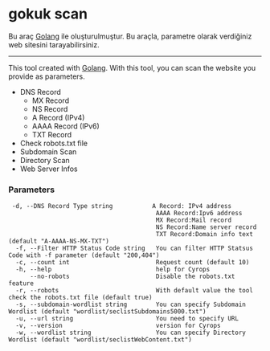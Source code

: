 # gokuk scan

Bu araç [Golang](https://go.dev/) ile oluşturulmuştur. Bu araçla, parametre olarak verdiğiniz web sitesini tarayabilirsiniz.

------

This tool created with [Golang](https://go.dev/). With this tool, you can scan the website you provide as parameters.


- DNS Record
    - MX Record
    - NS Record
    - A Record (IPv4)
    - AAAA Record (IPv6)
    - TXT Record
- Check robots.txt file
- Subdomain Scan
- Directory Scan
- Web Server Infos

 ### Parameters

```
 -d, --DNS Record Type string           A Record: IPv4 address
                                         AAAA Record:Ipv6 address
                                         MX Record:Mail record
                                         NS Record:Name server record
                                         TXT Record:Domain info text (default "A-AAAA-NS-MX-TXT")
  -f, --Filter HTTP Status Code string   You can filter HTTP Statsus Code with -f parameter (default "200,404")
  -c, --count int                        Request count (default 10)
  -h, --help                             help for Cyrops
      --no-robots                        Disable the robots.txt feature
  -r, --robots                           With default value the tool check the robots.txt file (default true)
  -s, --subdomain-wordlist string        You can specify Subdomain Wordlist (default "wordlist/seclistSubdomains5000.txt")
  -u, --url string                       You need to specify URL
  -v, --version                          version for Cyrops
  -w, --wordlist string                  You can specify Directory Wordlist (default "wordlist/seclistWebContent.txt")
```